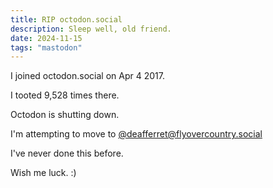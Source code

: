 ```yaml
---
title: RIP octodon.social
description: Sleep well, old friend.
date: 2024-11-15
tags: "mastodon"
---
```


I joined octodon.social on Apr 4 2017.

I tooted 9,528 times there.

Octodon is shutting down.

I'm attempting to move to [@deafferret@flyovercountry.social](https://flyovercountry.social/@deafferret)

I've never done this before.

Wish me luck. :)
